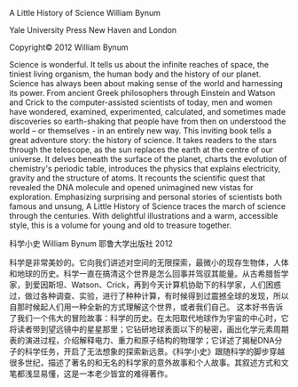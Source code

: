 A Little History of Science
William Bynum

Yale University Press
New Haven and London

Copyright© 2012 William Bynum

Science is wonderful. It tells us about the infinite reaches of space, the tiniest living organism, the human body and the history of our planet. Science has always been about making sense of the world and harnessing its power. From ancient Greek philosophers through Einstein and Watson and Crick to the computer-assisted scientists of today, men and women have wondered, examined, experimented, calculated, and sometimes made discoveries so earth-shaking that people have from then on understood the world – or themselves - in an entirely new way. 
This inviting book tells a great adventure story: the history of science. It takes readers to the stars through the telescope, as the sun replaces the earth at the centre of our universe. It delves beneath the surface of the planet, charts the evolution of chemistry's periodic table, introduces the physics that explains electricity, gravity and the structure of atoms. It recounts the scientific quest that revealed the DNA molecule and opened unimagined new vistas for exploration. Emphasizing surprising and personal stories of scientists both famous and unsung, A Little History of Science traces the march of science through the centuries. With delightful illustrations and a warm, accessible style, this is a volume for young and old to treasure together.

科学小史 William Bynum 耶鲁大学出版社 2012

科学是非常美妙的。它向我们讲述对空间的无限探索，最微小的现存生物体，人体和地球的历史。科学一直在搞清这个世界是怎么回事并驾驭其能量。从古希腊哲学家，到爱因斯坦、Watson、Crick，再到今天计算机协助下的科学家，人们困惑过，做过各种调查、实验，进行了种种计算，有时候得到过震撼全球的发现，所以自那时候起人们用一种全新的方式理解这个世界，或者我们自己。
这本好书告诉了我们一个伟大的冒险故事：科学的历史。在太阳取代地球作为宇宙的中心时，它将读者带到望远镜中的星星那里；它钻研地球表面以下的秘密，画出化学元素周期表的演进过程，介绍解释电力、重力和原子结构的物理学；它详述了揭秘DNA分子的科学任务，开启了无法想象的探索新远景。《科学小史》跟随科学的脚步穿越很多世纪，描述了著名的和无名的科学家的意外故事和个人故事。其叙述方式和文笔都浅显易懂，这是一本老少皆宜的难得著作。
